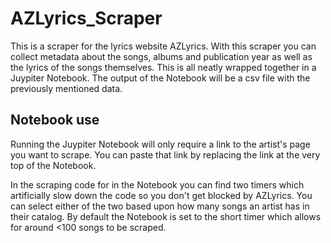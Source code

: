 # AZLyrics_Scraper
This is a scraper for the lyrics website AZLyrics. With this scraper you can collect metadata about the songs, albums and publication year as well as the lyrics of the songs themselves. This is all neatly wrapped together in a Juypiter Notebook. The output of the Notebook will be a csv file with the previously mentioned data.

## Notebook use

Running the Juypiter Notebook will only require a link to the artist's page you want to scrape. You can paste that link by replacing the link at the very top of the Notebook. 

In the scraping code for in the Notebook you can find two timers which artificially slow down the code so you don't get blocked by AZLyrics. You can select either of the two based upon how many songs an artist has in their catalog. By default the Notebook is set to the short timer which allows for around <100 songs to be scraped.
